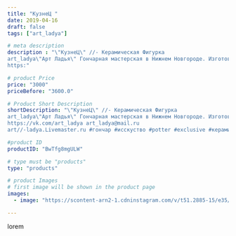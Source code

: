 ```yaml
---
title: "КузнеЦ "
date: 2019-04-16
draft: false
tags: ["art_ladya"]

# meta description
description : "\"КузнеЦ\" //- Керамическая Фигурка
art_ladya\"Арт Ладья\" Гончарная мастерская в Нижнем Новгороде. Изготовление керамики и мастер//-классы по обучению. 
https:"

# product Price
price: "3000"
priceBefore: "3600.0"

# Product Short Description
shortDescription: "\"КузнеЦ\" //- Керамическая Фигурка
art_ladya\"Арт Ладья\" Гончарная мастерская в Нижнем Новгороде. Изготовление керамики и мастер//-классы по обучению. 
https://vk.com/art_ladya art_ladya@mail.ru 
art//-ladya.Livemaster.ru #гончар #исскуство #potter #exclusive #керамикаручнаяработа #керамиканазаказ #handmade #керамика #гончарнаяпосуда #эксклюзивнаякерамика #painter #decor #ceramicar #nntoday #claygoods #restaurant #earthenware #ceramic #славянскаямифилогия #нэцкэ #кузнец #magic #ezoteric #ceramicart #магия #фигурки #clay #авторскаякерамика"

#product ID
productID: "BwTfg8mgULW"

# type must be "products"
type: "products"

# product Images
# first image will be shown in the product page
images:
  - image: "https://scontent-arn2-1.cdninstagram.com/v/t51.2885-15/e35/56395269_396145624273727_5875738259137057861_n.jpg?tp=1&_nc_ht=scontent-arn2-1.cdninstagram.com&_nc_cat=111&_nc_ohc=8Ert5D4diokAX9ZUBom&ccb=7-4&oh=052c04f4e0e4bfdda89d25c41cacffc3&oe=60849003&_nc_sid=86f79a&ig_cache_key=MjAyMzA5OTI2MTE1NTA5OTM1MA%3D%3D.2-ccb7-4"

---
```

lorem
